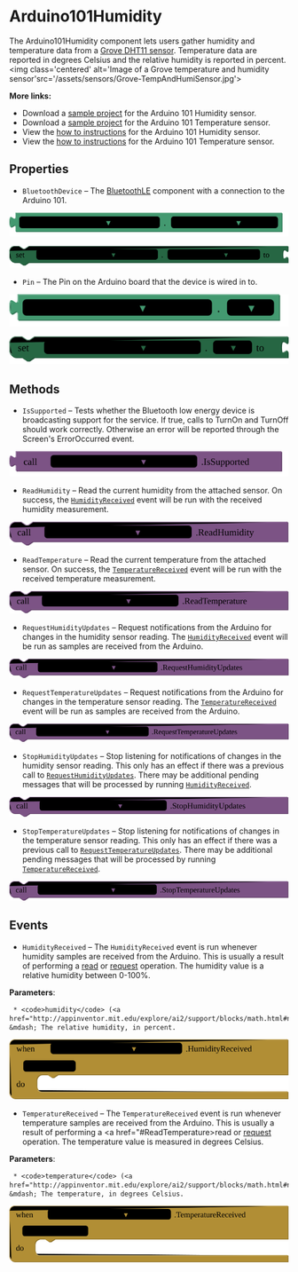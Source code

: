 # Arduino101Humidity

The Arduino101Humidity component lets users gather humidity and temperature data from a <a href='http://wiki.seeed.cc/Grove-TemperatureAndHumidity_Sensor/' target='_blank'>Grove DHT11 sensor</a>. Temperature data are reported in degrees Celsius and the relative humidity is reported in percent.<br><img class='centered' alt='Image of a Grove temperature and humidity sensor'src='/assets/sensors/Grove-TempAndHumiSensor.jpg'><br>

<strong>More links:</strong><ul><li>Download a <a href='http://iot.appinventor.mit.edu/assets/samples/Arduino101Humidity.aia' target='_blank'>sample project</a> for the Arduino 101 Humidity sensor.</li><li>Download a <a href='http://iot.appinventor.mit.edu/assets/samples/Arduino101TemperatureSensor.aia' target='_blank'>sample project</a> for the Arduino 101 Temperature sensor.</li><li>View the <a href='http://iot.appinventor.mit.edu/assets/howtos/MIT_App_Inventor_IoT_Humidity_Sensor.pdf' target='_blank'>how to instructions</a> for the Arduino 101 Humidity sensor.</li><li>View the <a href='http://iot.appinventor.mit.edu/assets/howtos/MIT_App_Inventor_IoT_Temperature_Sensor.pdf' target='_blank'>how to instructions</a> for the Arduino 101 Temperature sensor.</li></ul>

## Properties

+ <a name="BluetoothDevice"></a>`BluetoothDevice` – The <a href='http://iot.appinventor.mit.edu/#/bluetoothle/bluetoothleintro'>BluetoothLE</a> component with a connection to the Arduino 101.


![get Arduino101Humidity1 BluetoothDevice ](blocks/Arduino101Humidity.BluetoothDevice_getter.svg)


![set Arduino101Humidity1 BluetoothDevice  to](blocks/Arduino101Humidity.BluetoothDevice_setter.svg)

+ <a name="Pin"></a>`Pin` – The Pin on the Arduino board that the device is wired in to.


![get Arduino101Humidity1 Pin ](blocks/Arduino101Humidity.Pin_getter.svg)


![set Arduino101Humidity1 Pin  to](blocks/Arduino101Humidity.Pin_setter.svg)

## Methods

+ <a name="IsSupported"></a>`IsSupported` – Tests whether the Bluetooth low energy device is broadcasting support for the service. If true,
 calls to TurnOn and TurnOff should work correctly. Otherwise an error will be reported through
 the Screen's ErrorOccurred event.

![call Arduino101Humidity1 IsSupported](blocks/Arduino101Humidity.IsSupported.svg)

+ <a name="ReadHumidity"></a>`ReadHumidity` – Read the current humidity from the attached sensor. On success, the <a
 href="#HumidityReceived"><code>HumidityReceived</code></a> event will be run with the
 received humidity measurement.

![call Arduino101Humidity1 ReadHumidity](blocks/Arduino101Humidity.ReadHumidity.svg)

+ <a name="ReadTemperature"></a>`ReadTemperature` – Read the current temperature from the attached sensor. On success, the <a
 href="#TemperatureReceived"><code>TemperatureReceived</code></a> event will be run with the
 received temperature measurement.

![call Arduino101Humidity1 ReadTemperature](blocks/Arduino101Humidity.ReadTemperature.svg)

+ <a name="RequestHumidityUpdates"></a>`RequestHumidityUpdates` – Request notifications from the Arduino for changes in the humidity sensor reading. The <a
 href="#HumidityReceived"><code>HumidityReceived</code></a> event will be run as samples
 are received from the Arduino.

![call Arduino101Humidity1 RequestHumidityUpdates](blocks/Arduino101Humidity.RequestHumidityUpdates.svg)

+ <a name="RequestTemperatureUpdates"></a>`RequestTemperatureUpdates` – Request notifications from the Arduino for changes in the temperature sensor reading. The <a
 href="#TemperatureReceived"><code>TemperatureReceived</code></a> event will be run as samples
 are received from the Arduino.

![call Arduino101Humidity1 RequestTemperatureUpdates](blocks/Arduino101Humidity.RequestTemperatureUpdates.svg)

+ <a name="StopHumidityUpdates"></a>`StopHumidityUpdates` – Stop listening for notifications of changes in the humidity sensor reading. This only has an
 effect if there was a previous call to <a
 href="#RequestHumidityUpdates"><code>RequestHumidityUpdates</code></a>. There may be additional
 pending messages that will be processed by running <a
 href="#HumidityReceived"><code>HumidityReceived</code></a>.

![call Arduino101Humidity1 StopHumidityUpdates](blocks/Arduino101Humidity.StopHumidityUpdates.svg)

+ <a name="StopTemperatureUpdates"></a>`StopTemperatureUpdates` – Stop listening for notifications of changes in the temperature sensor reading. This only has
 an effect if there was a previous call to <a
 href="#RequestTemperatureUpdates"><code>RequestTemperatureUpdates</code></a>. There may be
 additional pending messages that will be processed by running <a
 href="#TemperatureReceived"><code>TemperatureReceived</code></a>.

![call Arduino101Humidity1 StopTemperatureUpdates](blocks/Arduino101Humidity.StopTemperatureUpdates.svg)

## Events

+ <a name="HumidityReceived"></a>`HumidityReceived` – The <code>HumidityReceived</code> event is run whenever humidity samples are received from the
 Arduino. This is usually a result of performing a <a href="#ReadHumidity">read</a> or
 <a href="#RequestHumidityUpdates">request</a> operation. The humidity value is a relative
 humidity between 0-100%.

 __Parameters__:

     * <code>humidity</code> (<a href="http://appinventor.mit.edu/explore/ai2/support/blocks/math.html#number">_number_</a>) &mdash; The relative humidity, in percent.

![when Arduino101Humidity1 HumidityReceived humidity do](blocks/Arduino101Humidity.HumidityReceived.svg)

+ <a name="TemperatureReceived"></a>`TemperatureReceived` – The <code>TemperatureReceived</code> event is run whenever temperature samples are received
 from the Arduino. This is usually a result of performing a <a href="#ReadTemperature>read</a>
 or <a href="#RequestTemperatureUpdates">request</a> operation. The temperature value is
 measured in degrees Celsius.

 __Parameters__:

     * <code>temperature</code> (<a href="http://appinventor.mit.edu/explore/ai2/support/blocks/math.html#number">_number_</a>) &mdash; The temperature, in degrees Celsius.

![when Arduino101Humidity1 TemperatureReceived temperature do](blocks/Arduino101Humidity.TemperatureReceived.svg)


